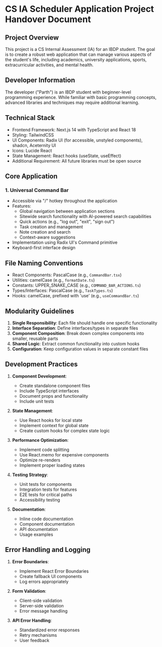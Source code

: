 # CS IA Scheduler Application Project Handover Document

## Project Overview

This project is a CS Internal Assessment (IA) for an IBDP student. The goal is to create a robust web application that can manage various aspects of the student's life, including academics, university applications, sports, extracurricular activities, and mental health.

## Developer Information

The developer ("Parth") is an IBDP student with beginner-level programming experience. While familiar with basic programming concepts, advanced libraries and techniques may require additional learning.

## Technical Stack

- Frontend Framework: Next.js 14 with TypeScript and React 18
- Styling: TailwindCSS
- UI Components: Radix UI (for accessible, unstyled components), shadcn, Aceternity UI
- Icons: Lucide React
- State Management: React hooks (useState, useEffect)
- Additional Requirement: All future libraries must be open source

## Core Application

### 1. Universal Command Bar
- Accessible via "/" hotkey throughout the application
- Features:
  - Global navigation between application sections
  - Sitewide search functionality with AI-powered search capabilities
  - Quick actions (e.g., "log out", "exit", "sign out")
  - Task creation and management
  - Note creation and search
  - Context-aware suggestions
- Implementation using Radix UI's Command primitive
- Keyboard-first interface design

## File Naming Conventions
- React Components: PascalCase (e.g., `CommandBar.tsx`)
- Utilities: camelCase (e.g., `formatDate.ts`)
- Constants: UPPER_SNAKE_CASE (e.g., `COMMAND_BAR_ACTIONS.ts`)
- Types/Interfaces: PascalCase (e.g., `TaskTypes.ts`)
- Hooks: camelCase, prefixed with 'use' (e.g., `useCommandBar.ts`)

## Modularity Guidelines
1. **Single Responsibility**: Each file should handle one specific functionality
2. **Interface Separation**: Define interfaces/types in separate files
3. **Component Composition**: Break down complex components into smaller, reusable parts
4. **Shared Logic**: Extract common functionality into custom hooks
5. **Configuration**: Keep configuration values in separate constant files

## Development Practices

1. **Component Development**:
   - Create standalone component files
   - Include TypeScript interfaces
   - Document props and functionality
   - Include unit tests

2. **State Management**:
   - Use React hooks for local state
   - Implement context for global state
   - Create custom hooks for complex state logic

3. **Performance Optimization**:
   - Implement code splitting
   - Use React.memo for expensive components
   - Optimize re-renders
   - Implement proper loading states

4. **Testing Strategy**:
   - Unit tests for components
   - Integration tests for features
   - E2E tests for critical paths
   - Accessibility testing

5. **Documentation**:
   - Inline code documentation
   - Component documentation
   - API documentation
   - Usage examples

## Error Handling and Logging

1. **Error Boundaries**:
   - Implement React Error Boundaries
   - Create fallback UI components
   - Log errors appropriately

2. **Form Validation**:
   - Client-side validation
   - Server-side validation
   - Error message handling

3. **API Error Handling**:
   - Standardized error responses
   - Retry mechanisms
   - User feedback
